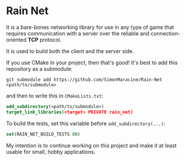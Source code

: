 # Rain Net

It is a bare-bones networking library for use in any type of game that requires communication with a
server over the reliable and connection-oriented **TCP** protocol.

It is used to build both the client and the server side.

If you use CMake in your project, then that's good! It's best to add this repository as a submodule:

```text
git submodule add https://github.com/SimonMaracine/Rain-Net <path/to/submodule>
```

and then to write this in `CMakeLists.txt`:

```cmake
add_subdirectory(<path/to/submodule>)
target_link_libraries(<target> PRIVATE rain_net)
```

To build the tests, set this variable before `add_subdirectory(...)`:

```cmake
set(RAIN_NET_BUILD_TESTS ON)
```

My intention is to continue working on this project and make it at least usable for small, hobby
applications.
